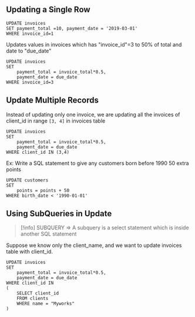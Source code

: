 ## Updating a Single Row

```Mysql
UPDATE invoices
SET payment_total =10, payment_date = '2019-03-01'
WHERE invoice_id=1
```

Updates values in invoices which has "invoice_id"=3 to 50% of total and date to "due_date"
```Mysql
UPDATE invoices
SET 
	payment_total = invoice_total*0.5, 
	payment_date = due_date
WHERE invoice_id=3
```

## Update Multiple Records

Instead of updating only one invoice, we are updating all the invoices of client_id in range `[3, 4]` in invoices table
```Mysql
UPDATE invoices
SET
	payment_total = invoice_total*0.5,
	payment_date = due_date
WHERE client_id IN (3,4)
```

Ex: Write a SQL statement to give any customers born before 1990 50 extra points
```Mysql
UPDATE customers
SET
	points = points + 50
WHERE birth_date < '1990-01-01'
```

## Using SubQueries in Update
>[!info]
>SUBQUERY => A subquery is a select statement which is inside another SQL statement

Suppose we know only the client_name, and we want to update invoices table with client_id.
```Mysql
UPDATE invoices
SET
	payment_total = invoice_total*0.5,
	payment_date = due_date
WHERE client_id IN 
(
	SELECT client_id
	FROM clients
	WHERE name = "Myworks"
)
```